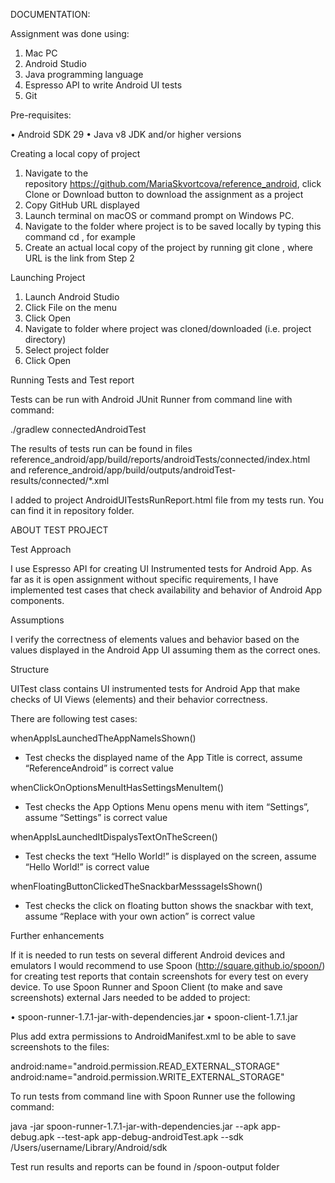 DOCUMENTATION:

Assignment was done using:

1. Mac PC
2. Android Studio
3. Java programming language
4. Espresso API to write Android UI tests
5. Git

Pre-requisites:

• Android SDK 29 • Java v8 JDK and/or higher versions

Creating a local copy of project
1. Navigate to the repository https://github.com/MariaSkvortcova/reference_android, click Clone or Download button to download the assignment as a project
2. Copy GitHub URL displayed
3. Launch terminal on macOS or command prompt on Windows PC.
4. Navigate to the folder where project is to be saved locally by typing this command cd , for example
5. Create an actual local copy of the project by running git clone , where URL is the link from Step 2

Launching Project
1. Launch Android Studio
2. Click File on the menu
3. Click Open
4. Navigate to folder where project was cloned/downloaded (i.e. project directory)
5. Select project folder
6. Click Open

Running Tests and Test report

Tests can be run with Android JUnit Runner from command line with command:

./gradlew connectedAndroidTest

The results of tests run can be found in files
reference_android/app/build/reports/androidTests/connected/index.html 
and 
reference_android/app/build/outputs/androidTest-results/connected/*.xml

I added to project AndroidUITestsRunReport.html file from my tests run. You can find it in repository folder.

ABOUT TEST PROJECT

Test Approach

I use Espresso API for creating UI Instrumented tests for Android App.
As far as it is open assignment without specific requirements, I have implemented test cases that check availability and behavior of Android App components.

Assumptions

I verify the correctness of elements values and behavior based on the values displayed in the Android App UI assuming them as the correct ones.

Structure

UITest class contains UI instrumented tests for Android App that make checks of UI Views (elements) and their behavior correctness.

There are following test cases:

whenAppIsLaunchedTheAppNameIsShown()
* Test checks the displayed name of the App Title is correct, assume “ReferenceAndroid” is correct value

whenClickOnOptionsMenuItHasSettingsMenuItem()
* Test checks the App Options Menu opens menu with item “Settings”, assume “Settings” is correct value

whenAppIsLaunchedItDispalysTextOnTheScreen()
* Test checks the text “Hello World!” is displayed on the screen, assume “Hello World!” is correct value

whenFloatingButtonClickedTheSnackbarMesssageIsShown()
* Test checks the click on floating button shows the snackbar with text, assume “Replace with your own action” is correct value

Further enhancements

If it is needed to run tests on several different Android devices and emulators I would recommend to use Spoon (http://square.github.io/spoon/) for creating test reports that contain screenshots for every test on every device.
To use Spoon Runner and Spoon Client (to make and save screenshots) external Jars needed to be added to project:

• spoon-runner-1.7.1-jar-with-dependencies.jar 
• spoon-client-1.7.1.jar

Plus add extra permissions to AndroidManifest.xml to be able to save screenshots to the files:

android:name="android.permission.READ_EXTERNAL_STORAGE"
android:name="android.permission.WRITE_EXTERNAL_STORAGE"

To run tests from command line with Spoon Runner use the following command:

java -jar spoon-runner-1.7.1-jar-with-dependencies.jar --apk app-debug.apk --test-apk app-debug-androidTest.apk --sdk /Users/username/Library/Android/sdk

Test run results and reports can be found in /spoon-output folder

